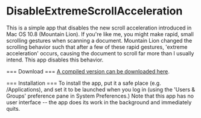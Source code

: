 DisableExtremeScrollAcceleration
================================

This is a simple app that disables the new scroll acceleration introduced in Mac OS 10.8 (Mountain Lion). If you're like me, you might make rapid, small scrolling gestures when scanning a document. Mountain Lion changed the scrolling behavior such that after a few of these rapid gestures, 'extreme acceleration' occurs, causing the document to scroll far more than I usually intend. This app disables this behavior.

=== Download ===
[A compiled version can be downloaded here](https://github.com/downloads/davekeck/DisableExtremeScrollAcceleration/DisableExtremeScrollAcceleration.zip).

=== Installation ===
To install the app, put it a safe place (e.g. /Applications), and set it to be launched when you log in (using the 'Users & Groups' preference pane in System Preferences.) Note that this app has no user interface -- the app does its work in the background and immediately quits.